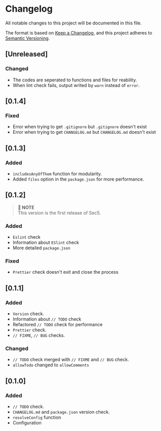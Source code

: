 # Changelog

All notable changes to this project will be documented in this file.

The format is based on [Keep a Changelog](https://keepachangelog.com/en/1.0.0/),
and this project adheres to [Semantic Versioning](https://semver.org/spec/v2.0.0.html).

## [Unreleased]

### Changed

- The codes are seperated to functions and files for reability.
- When lint check fails, output writed by `warn` instead of `error`.

## [0.1.4]

### Fixed

- Error when trying to get `.gitignore` but `.gitignore` doesn't exist
- Error when trying to get `CHANGELOG.md` but `CHANGELOG.md` doesn't exist

## [0.1.3]

### Added

- `includesAnyOfThem` function for modularity.
- Added `files` option in the `package.json` for more performance.

## [0.1.2]

> **🎉 NOTE** <br />
> This version is the first release of Sec5.

### Added

- `Eslint` check
- Information about `ESlint` check
- More detailed `package.json`

### Fixed

- `Prettier` check doesn't exit and close the process

## [0.1.1]

### Added

- `Version` check.
- Information about `// TODO` check
- Refactored `// TODO` check for performance
- `Prettier` check.
- `// FIXME`, `// BUG` checks.

### Changed

- `// TODO` check merged with `// FIXME` and `// BUG` check.
- `allowTodo` changed to `allowComments`

## [0.1.0]

### Added

- `// TODO` check.
- `CHANGELOG.md` and `package.json` version check.
- `resolveConfig` function
- Configuration
